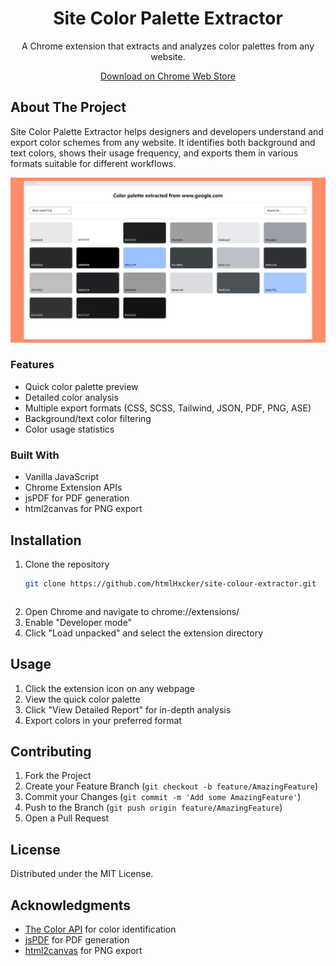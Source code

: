 <div id="top"></div>

<div align="center">
  <h1>Site Color Palette Extractor</h1>
  <p>A Chrome extension that extracts and analyzes color palettes from any website.</p>
  <a href="[Chrome Web Store Link]">Download on Chrome Web Store</a>
</div>

## About The Project

Site Color Palette Extractor helps designers and developers understand and
export color schemes from any website. It identifies both background and text
colors, shows their usage frequency, and exports them in various formats
suitable for different workflows.

<img src="screenshots/reports.png" alt="Extension Popup">

### Features

- Quick color palette preview
- Detailed color analysis
- Multiple export formats (CSS, SCSS, Tailwind, JSON, PDF, PNG, ASE)
- Background/text color filtering
- Color usage statistics

### Built With

- Vanilla JavaScript
- Chrome Extension APIs
- jsPDF for PDF generation
- html2canvas for PNG export

## Installation

1. Clone the repository
   ```sh
   git clone https://github.com/htmlHxcker/site-colour-extractor.git
   ```

```

```

2. Open Chrome and navigate to chrome://extensions/
3. Enable "Developer mode"
4. Click "Load unpacked" and select the extension directory

## Usage

1. Click the extension icon on any webpage
2. View the quick color palette
3. Click "View Detailed Report" for in-depth analysis
4. Export colors in your preferred format

## Contributing

1. Fork the Project
2. Create your Feature Branch (`git checkout -b feature/AmazingFeature`)
3. Commit your Changes (`git commit -m 'Add some AmazingFeature'`)
4. Push to the Branch (`git push origin feature/AmazingFeature`)
5. Open a Pull Request

## License

Distributed under the MIT License.

## Acknowledgments

- [The Color API](https://www.thecolorapi.com/) for color identification
- [jsPDF](https://artskydj.github.io/jsPDF/) for PDF generation
- [html2canvas](https://html2canvas.hertzen.com/) for PNG export
